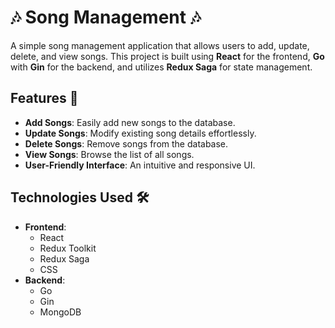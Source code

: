 # 🎶 Song Management 🎶

A simple song management application that allows users to add, update, delete, and view songs. This project is built using **React** for the frontend, **Go** with **Gin** for the backend, and utilizes **Redux Saga** for state management.

## Features 🚀

- **Add Songs**: Easily add new songs to the database.
- **Update Songs**: Modify existing song details effortlessly.
- **Delete Songs**: Remove songs from the database.
- **View Songs**: Browse the list of all songs.
- **User-Friendly Interface**: An intuitive and responsive UI.

## Technologies Used 🛠️

- **Frontend**: 
  - React
  - Redux Toolkit
  - Redux Saga
  - CSS
- **Backend**: 
  - Go
  - Gin
  - MongoDB


